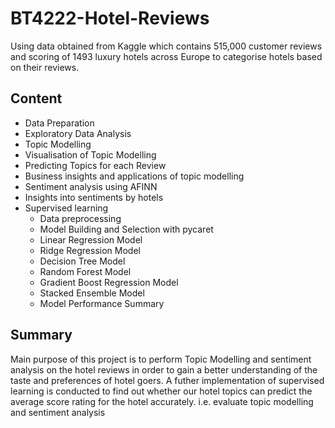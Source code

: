 # BT4222-Hotel-Reviews
Using data obtained from Kaggle which contains 515,000 customer reviews and scoring of 1493 luxury hotels across Europe to categorise hotels based on their reviews.

## Content
- Data Preparation 
- Exploratory Data Analysis
- Topic Modelling 
- Visualisation of Topic Modelling
- Predicting Topics for each Review
- Business insights and applications of topic modelling 
- Sentiment analysis using AFINN
- Insights into sentiments by hotels
- Supervised learning
  - Data preprocessing 
  - Model Building and Selection with pycaret
  - Linear Regression Model
  - Ridge Regression Model
  - Decision Tree Model
  - Random Forest Model
  - Gradient Boost Regression Model
  - Stacked Ensemble Model
  - Model Performance Summary
  
## Summary
Main purpose of this project is to perform Topic Modelling and sentiment analysis on the hotel reviews in order to gain a better understanding of the taste and preferences of hotel goers. 
A futher implementation of supervised learning is conducted to find out whether our hotel topics can predict the average score rating for the hotel accurately. i.e. evaluate topic modelling and sentiment analysis
